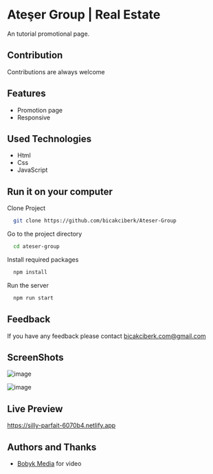 # Ateşer Group | Real Estate

An tutorial promotional page.


## Contribution

Contributions are always welcome


  
## Features
- Promotion page
- Responsive

  
## Used Technologies

- Html
- Css
- JavaScript


  
## Run it on your computer

Clone Project

```bash
  git clone https://github.com/bicakciberk/Ateser-Group
```

Go to the project directory

```bash
  cd ateser-group
```

Install required packages

```bash
  npm install
```

Run the server

```bash
  npm run start
```

  
## Feedback

If you have any feedback please contact bicakciberk.com@gmail.com
  
## ScreenShots

![image](https://user-images.githubusercontent.com/120296952/235341679-d4c58b4a-d22e-4997-9930-ab329cddbc44.png)

![image](https://user-images.githubusercontent.com/120296952/235341710-28ac9633-420a-41ef-85fc-a4dafd2e22eb.png)

## Live Preview
https://silly-parfait-6070b4.netlify.app

## Authors and Thanks

- [Bobyk Media](https://www.youtube.com/watch?v=y9j-BL5ocW8) for video


  
